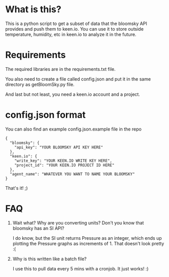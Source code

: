 # What is this?
This is a python script to get a subset of data that the bloomsky API provides and push them to keen.io. You can use it to store outside temperature, humidity, etc in keen.io to analyze it in the future.

# Requirements

The required libraries are in the requirements.txt file.

You also need to create a file called config.json and put it in the same directory as getBloomSky.py file.

And last but not least, you need a keen.io account and a project.

# config.json format

You can also find an example config.json.example file in the repo

```
{
  "bloomsky": {
    "api_key": "YOUR BLOOMSKY API KEY HERE"
  },
  "keen.io": {
    "write_key": "YOUR KEEN.IO WRITE KEY HERE",
    "project_id": "YOUR KEEN.IO PROJECT ID HERE"
  },
  "agent_name": "WHATEVER YOU WANT TO NAME YOUR BLOOMSKY"
}
```

That's it! ;)

# FAQ

1. Wait what? Why are you converting units? Don't you know that bloomsky has an SI API?

   I do know, but the SI unit returns Pressure as an integer, which ends up plotting the Pressure graphs as increments of 1. That doesn't look pretty :(

2. Why is this written like a batch file?

   I use this to pull data every 5 mins with a cronjob. It just works! :) 
